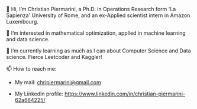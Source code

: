 👋 Hi, I’m Christian Piermarini, a Ph.D. in Operations Research form 'La Sapienza' University of Rome, and an ex-Applied scientist intern in Amazon Luxembourg.

👀 I’m interested in mathematical optimization, applied in machine learning and data science.

🌱 I’m currently learning as much as I can about Computer Science and Data science. Fierce Leetcoder and Kaggler! 

📫 How to reach me: 

- My mail: chripiermarini@gmail.com
    
- My LinkedIn profile: https://www.linkedin.com/in/christian-piermarini-62a664225/
